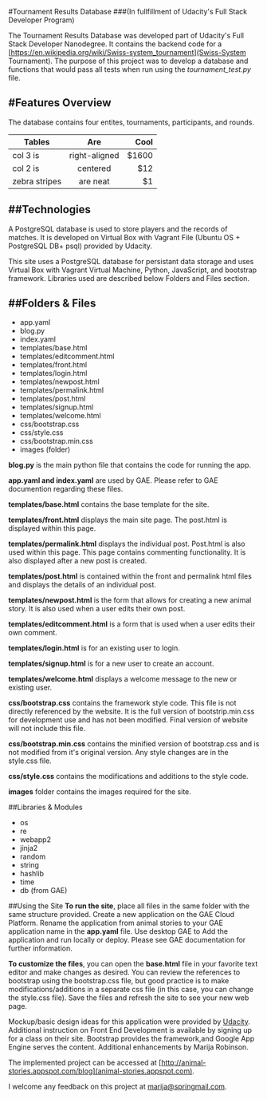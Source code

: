 #Tournament Results Database
###(In fullfillment of Udacity's Full Stack Developer Program)

The Tournament Results Database was developed part of Udacity's Full Stack Developer Nanodegree. It contains the backend code for a [https://en.wikipedia.org/wiki/Swiss-system_tournament](Swiss-System Tournament). The purpose of this project was to develop a database and functions that would pass all tests when run using the *tournament_test.py* file.

#Features Overview
------------------------
The database contains four entites, tournaments, participants, and rounds.

| Tables        | Are           | Cool  |
| ------------- |:-------------:| -----:|
| col 3 is      | right-aligned | $1600 |
| col 2 is      | centered      |   $12 |
| zebra stripes | are neat      |    $1 |

##Technologies
------------------------
A PostgreSQL database is used to store players and the records of matches. It is developed on Virtual Box with Vagrant File (Ubuntu OS + PostgreSQL DB+ psql) provided by Udacity.

This site uses a PostgreSQL database for persistant data storage and uses Virtual Box with Vagrant Virtual Machine, Python, JavaScript, and bootstrap framework. Libraries used are described below Folders and Files section.

##Folders & Files
------------------------
* app.yaml
* blog.py
* index.yaml
* templates/base.html
* templates/editcomment.html
* templates/front.html
* templates/login.html
* templates/newpost.html
* templates/permalink.html
* templates/post.html
* templates/signup.html
* templates/welcome.html
* css/bootstrap.css
* css/style.css
* css/bootstrap.min.css
* images (folder)

**blog.py** is the main python file that contains the code for running the app.

**app.yaml and index.yaml** are used by GAE. Please refer to GAE documention regarding these files.

**templates/base.html** contains the base template for the site.

**templates/front.html** displays the main site page. The post.html is displayed within this page.

**templates/permalink.html** displays the individual post. Post.html is also used within this page. This page contains commenting functionality. It is also displayed after a new post is created.

**templates/post.html** is contained within the front and permalink html files and displays the details of an individual post.

**templates/newpost.html** is the form that allows for creating a new animal story. It is also used when a user edits their own post.

**templates/editcomment.html** is a form that is used when a user edits their own comment.

**templates/login.html** is for an existing user to login.

**templates/signup.html** is for a new user to create an account.

**templates/welcome.html** displays a welcome message to the new or existing user.

**css/bootstrap.css** contains the framework style code. This file is not directly referenced by the website. It is the full version of bootstrip.min.css for development use and has not been modified. Final version of website will not include this file.

**css/bootstrap.min.css** contains the minified version of bootstrap.css and is not modified from it's original version. Any style changes are in the style.css file.

**css/style.css** contains the modifications and additions to the style code.

**images** folder contains the images required for the site.

##Libraries & Modules
* os
* re
* webapp2
* jinja2
* random
* string
* hashlib
* time
* db (from GAE)

##Using the Site
**To run the site**, place all files in the same folder with the same structure provided. Create a new application on the GAE Cloud Platform. Rename the application from animal stories to your GAE application name in the **app.yaml** file. Use desktop GAE to Add the application and run locally or deploy. Please see GAE documentation for further information.

**To customize the files**, you can open the **base.html** file in your favorite text editor and make changes as desired. You can review the references to bootstrap using the bootstrap.css file, but good practice is to make modifications/additions in a separate css file (in this case, you can change the style.css file). Save the files and refresh the site to see your new web page.

Mockup/basic design ideas for this application were provided by [Udacity](http://www.Udacity.com). Additional instruction on Front End Development is available by signing up for a class on their site. Bootstrap provides the framework,and Google App Engine serves the content. Additional enhancements by Marija Robinson.

The implemented project can be accessed at [http://animal-stories.appspot.com/blog](animal-stories.appspot.com).

I welcome any feedback on this project at marija@springmail.com.